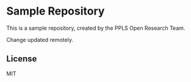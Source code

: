 # Sample Repository
This is a sample repository, created by the PPLS Open Research Team.

Change updated remotely.

## License
MIT

